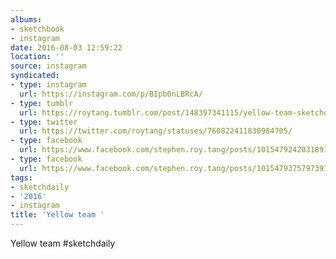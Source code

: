 ```yaml
---
albums:
- sketchbook
- instagram
date: 2016-08-03 12:59:22
location: ''
source: instagram
syndicated:
- type: instagram
  url: https://instagram.com/p/BIpb0nLBRcA/
- type: tumblr
  url: https://roytang.tumblr.com/post/148397341115/yellow-team-sketchdaily
- type: twitter
  url: https://twitter.com/roytang/statuses/760822411830984705/
- type: facebook
  url: https://www.facebook.com/stephen.roy.tang/posts/10154792420318912:2
- type: facebook
  url: https://www.facebook.com/stephen.roy.tang/posts/10154793757973912
tags:
- sketchdaily
- '2016'
- instagram
title: 'Yellow team '
---
```


Yellow team #sketchdaily